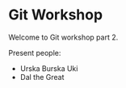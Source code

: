 # Git Workshop

Welcome to Git workshop part 2.

Present people:
- Urska Burska
Uki
- Dal the Great
